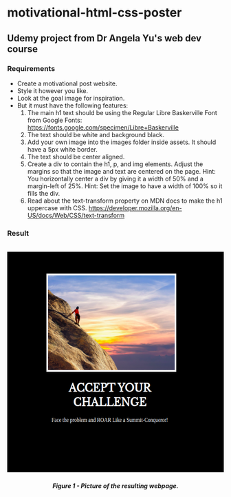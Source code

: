 # motivational-html-css-poster

## Udemy project from Dr Angela Yu's web dev course

### Requirements

- Create a motivational post website.
- Style it however you like. 
- Look at the goal image for inspiration.
- But it must have the following features:
  1. The main h1 text should be using the Regular Libre Baskerville Font from Google Fonts:
    https://fonts.google.com/specimen/Libre+Baskerville
  2. The text should be white and background black.
  3. Add your own image into the images folder inside assets. It should have a 5px white border.
  4. The text should be center aligned.
  5. Create a div to contain the h1, p, and img elements. Adjust the margins so that the image and text are centered on the page. 
    Hint: You horizontally center a div by giving it a width of 50% and a margin-left of 25%.
    Hint: Set the image to have a width of 100% so it fills the div. 
  6. Read about the text-transform property on MDN docs to make the h1 uppercase with CSS.
  https://developer.mozilla.org/en-US/docs/Web/CSS/text-transform 

### Result

<p align="center">
    <br>
    <img src="./webpage-pic.png" alt="person climbing mountain" height=512px>
    <h5 align="center">Figure 1 - Picture of the resulting webpage.</h5>
    <br>
</p>
